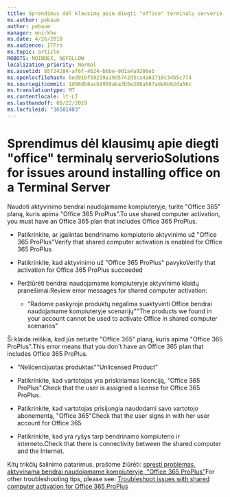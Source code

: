 ```yaml
---
title: Sprendimus dėl klausimų apie diegti "office" terminalų serverio
ms.author: pebaum
author: pebaum
manager: mnirkhe
ms.date: 4/26/2018
ms.audience: ITPro
ms.topic: article
ROBOTS: NOINDEX, NOFOLLOW
localization_priority: Normal
ms.assetid: 85f24284-af6f-4624-b6be-901a4a9206eb
ms.openlocfilehash: bed91bf59219a19d5742d3ca4a61718c34b5c774
ms.sourcegitcommit: 1d98db8acb9959aba3b5e308a567ade6b62da56c
ms.translationtype: MT
ms.contentlocale: lt-LT
ms.lasthandoff: 08/22/2019
ms.locfileid: "36501483"
---
```

# <a name="solutions-for-issues-around-installing-office-on-a-terminal-server"></a><span data-ttu-id="eda68-102">Sprendimus dėl klausimų apie diegti "office" terminalų serverio</span><span class="sxs-lookup"><span data-stu-id="eda68-102">Solutions for issues around installing office on a Terminal Server</span></span>

<span data-ttu-id="eda68-103">Naudoti aktyvinimo bendrai naudojamame kompiuteryje, turite "Office 365" planą, kuris apima "Office 365 ProPlus".</span><span class="sxs-lookup"><span data-stu-id="eda68-103">To use shared computer activation, you must have an Office 365 plan that includes Office 365 ProPlus.</span></span>
  
- <span data-ttu-id="eda68-104">Patikrinkite, ar įgalintas bendrinamo kompiuterio aktyvinimo už "Office 365 ProPlus"</span><span class="sxs-lookup"><span data-stu-id="eda68-104">Verify that shared computer activation is enabled for Office 365 ProPlus</span></span>
    
- <span data-ttu-id="eda68-105">Patikrinkite, kad aktyvinimo už "Office 365 ProPlus" pavyko</span><span class="sxs-lookup"><span data-stu-id="eda68-105">Verify that activation for Office 365 ProPlus succeeded</span></span>
    
- <span data-ttu-id="eda68-106">Peržiūrėti bendrai naudojamame kompiuteryje aktyvinimo klaidų pranešimai:</span><span class="sxs-lookup"><span data-stu-id="eda68-106">Review error messages for shared computer activation:</span></span>
    
  - <span data-ttu-id="eda68-107">"Radome paskyroje produktų negalima suaktyvinti Office bendrai naudojamame kompiuteryje scenarijų"</span><span class="sxs-lookup"><span data-stu-id="eda68-107">"The products we found in your account cannot be used to activate Office in shared computer scenarios"</span></span>
  
<span data-ttu-id="eda68-108">Ši klaida reiškia, kad jūs neturite "Office 365" planą, kuris apima "Office 365 ProPlus".</span><span class="sxs-lookup"><span data-stu-id="eda68-108">This error means that you don't have an Office 365 plan that includes Office 365 ProPlus.</span></span>
    
  - <span data-ttu-id="eda68-109">"Nelicencijuotas produktas"</span><span class="sxs-lookup"><span data-stu-id="eda68-109">"Unlicensed Product"</span></span>
    
  - <span data-ttu-id="eda68-110">Patikrinkite, kad vartotojas yra priskiriamas licenciją, "Office 365 ProPlus".</span><span class="sxs-lookup"><span data-stu-id="eda68-110">Check that the user is assigned a license for Office 365 ProPlus.</span></span>
    
  - <span data-ttu-id="eda68-111">Patikrinkite, kad vartotojas prisijungia naudodami savo vartotojo abonementą, "Office 365"</span><span class="sxs-lookup"><span data-stu-id="eda68-111">Check that the user signs in with her user account for Office 365</span></span>
    
  - <span data-ttu-id="eda68-112">Patikrinkite, kad yra ryšys tarp bendrinamo kompiuterio ir interneto.</span><span class="sxs-lookup"><span data-stu-id="eda68-112">Check that there is connectivity between the shared computer and the Internet.</span></span>
    
<span data-ttu-id="eda68-113">Kitų trikčių šalinimo patarimus, prašome žiūrėti: [spręsti problemas, aktyvinamą bendrai naudojamame kompiuteryje, "Office 365 ProPlus"](https://docs.microsoft.com/DeployOffice/troubleshoot-issues-with-shared-computer-activation-for-office-365-proplus)</span><span class="sxs-lookup"><span data-stu-id="eda68-113">For other troubleshooting tips, please see: [Troubleshoot issues with shared computer activation for Office 365 ProPlus](https://docs.microsoft.com/DeployOffice/troubleshoot-issues-with-shared-computer-activation-for-office-365-proplus)</span></span>
  

